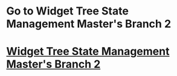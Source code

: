 <h1>Go to Widget Tree State Management Master's  Branch 2</h1>
<h1><a href= 'https://github.com/AvinandanBose/statemanagement/tree/master_1'>Widget Tree State Management Master's  Branch 2</a></h1>
